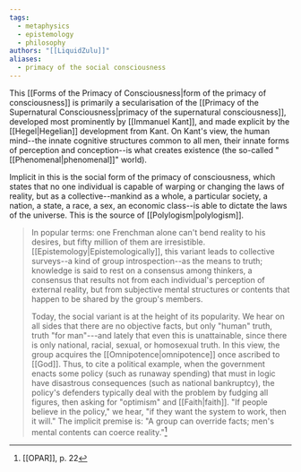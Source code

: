 ```yaml
---
tags:
  - metaphysics
  - epistemology
  - philosophy
authors: "[[LiquidZulu]]"
aliases:
  - primacy of the social consciousness
---
```

This [[Forms of the Primacy of Consciousness|form of the primacy of consciousness]] is primarily a secularisation of the [[Primacy of the Supernatural Consciousness|primacy of the supernatural consciousness]], developed most prominently by [[Immanuel Kant]], and made explicit by the [[Hegel|Hegelian]] development from Kant. On Kant's view, the human mind--the innate cognitive structures common to all men, their innate forms of perception and conception--is what creates existence (the so-called "[[Phenomenal|phenomenal]]" world). 

Implicit in this is the social form of the primacy of consciousness, which states that no one individual is capable of warping or changing the laws of reality, but as a collective--mankind as a whole, a particular society, a nation, a state, a race, a sex, an economic class--is able to dictate the laws of the universe. This is the source of [[Polylogism|polylogism]].

> In popular terms: one Frenchman alone can't bend reality to his desires, but fifty million of them are irresistible. [[Epistemology|Epistemologically]], this variant leads to collective surveys--a kind of group introspection--as the means to truth; knowledge is said to rest on a consensus among thinkers, a consensus that results not from each individual's perception of external reality, but from subjective mental structures or contents that happen to be shared by the group's members.
> 
> Today, the social variant is at the height of its popularity. We hear on all sides that there are no objective facts, but only "human" truth, truth "for man"---and lately that even this is unattainable, since there is only national, racial, sexual, or homosexual truth. In this view, the group acquires the [[Omnipotence|omnipotence]] once ascribed to [[God]]. Thus, to cite a political example, when the government enacts some policy (such as runaway spending) that must in logic have disastrous consequences (such as national bankruptcy), the policy's defenders typically deal with the problem by fudging all figures, then asking for "optimism" and [[Faith|faith]]. "If people believe in the policy," we hear, "if they want the system to work, then it will." The implicit premise is: "A group can override facts; men's mental contents can coerce reality."[^1]

[^1]: [[OPAR]], p. 22